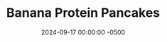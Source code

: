 ---
layout: post
title:  "Banana Protein Pancakes"
date:   2024-09-17 00:00:00 -0500
categories:
- Recipes
- Breakfast
permalink: /recipes/banana-protein-pancakes
image: /assets/Food/Breakfast/Banana Pancake/pancake-cover.jpg
ing: bananapancake-ing
facts: bananapancake-facts
section1: 
start2: 
section2: 
start3: 
section3: 
start4: 
section4: 
start5: 
section5: 
Prep: 20
Rest: 
Cook: 10
Source1: https://www.youtube.com/watch?v=lGQu2aFsnvc
Source2: 
whisk: https://s.samsungfood.com/1fYkC
tags: 
- oatmeal
- oats
- protein
- whey
- unflavored whey
- cinnamon
- nutmeg
- ginger
- gluten free
- banana
- mashed banana
- overripe banana
- vic
- waffle
Description: Unlike regular <a href="/misc/fake-healthy-foods#pancakes">pancakes</a>, these will serve to keep you fully all the way until lunch. With protein of the whey and fiber of the oats, plus the addition of mashed banana, this serves as a perfect fall recipe. These also work as waffles as well, but I prefer the pancakes.  For a very similar pancake recipe with pumpkin instead, check out my <a href="/recipes/pancake">Pumpkin Protein Pancakes</a>.  Or, for more banana recipes, see my <a href="banana-protein">Protein Banana Nut Bread</a>, <a href="double-chocolate-banana-bread">Double Chocolate Banana Bread</a>, or <a href="oats-banana">Banana Nut Bread Protein Overnight Oats</a>
Instructions: 
- In a medium bowl, mash a banana with the back of a fork.  Combine in the rest of the ingredients.  Let the batter rest for 5-10 minutes<br><br>
- <center><img src="/assets/Food/Breakfast/Banana Pancake/pancake-batter.jpg" alt="" class="instruction-image"></center><br>

- Meanwhile, preheat a large nonstick pan over medium heat with a spray of oil. The pan should sound like it's sizzling lightly when the batter is spooned in<br><br>

- Scoop batter into the pan. Cover, and cook over medium heat for about a minute, or until bubbles start to form. Flip, and cook for an additional minute. Remove from the pan, transfer to a wire rack or plate, and repeat. This recipe should make about 6 small pancakes and serves 1 person<br><br>

- These also work as waffles. Cook on medium heat or so for 2-3 minutes
---